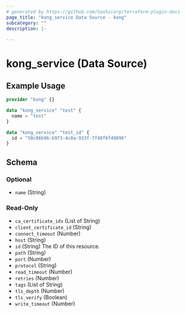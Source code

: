 ```yaml
---
# generated by https://github.com/hashicorp/terraform-plugin-docs
page_title: "kong_service Data Source - kong"
subcategory: ""
description: |-
  
---
```


# kong_service (Data Source)



## Example Usage

```terraform
provider "kong" {}

data "kong_service" "test" {
  name = "test"
}

data "kong_service" "test_id" {
  id = "50c86b96-b973-4c8a-933f-7f48f6f49896"
}
```

<!-- schema generated by tfplugindocs -->
## Schema

### Optional

- `name` (String)

### Read-Only

- `ca_certificate_ids` (List of String)
- `client_certificate_id` (String)
- `connect_timeout` (Number)
- `host` (String)
- `id` (String) The ID of this resource.
- `path` (String)
- `port` (Number)
- `protocol` (String)
- `read_timeout` (Number)
- `retries` (Number)
- `tags` (List of String)
- `tls_depth` (Number)
- `tls_verify` (Boolean)
- `write_timeout` (Number)
